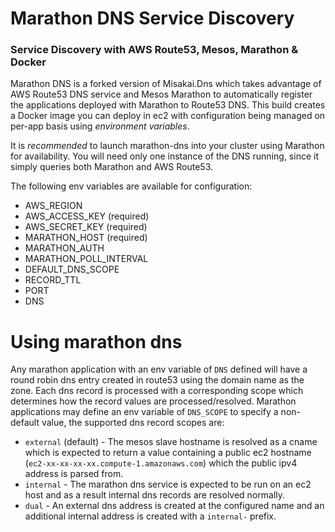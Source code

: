 # Marathon DNS Service Discovery
### Service Discovery with AWS Route53, Mesos, Marathon & Docker

Marathon DNS is a forked version of Misakai.Dns which takes advantage of AWS Route53 DNS service and Mesos Marathon to automatically register the applications deployed with Marathon to Route53 DNS. This build creates a Docker image you can deploy in ec2 with configuration being managed on per-app basis using *environment variables*.

It is *recommended* to launch marathon-dns into your cluster using Marathon for availability. You will need only one instance of the DNS running, since it simply queries both Marathon and AWS Route53.

The following env variables are available for configuration:
  - AWS_REGION
  - AWS_ACCESS_KEY (required)
  - AWS_SECRET_KEY (required)
  - MARATHON_HOST (required)
  - MARATHON_AUTH
  - MARATHON_POLL_INTERVAL
  - DEFAULT_DNS_SCOPE
  - RECORD_TTL
  - PORT
  - DNS

# Using marathon dns
Any marathon application with an env variable of `DNS` defined will have a round robin dns entry created in route53 using the domain name as the zone. Each dns record is processed with a corresponding scope which determines how the record values are processed/resolved. Marathon applications may define an env variable of `DNS_SCOPE` to specify a non-default value, the supported dns record scopes are:
  - `external` (default) - The mesos slave hostname is resolved as a cname which is expected to return a value containing a public ec2 hostname (`ec2-xx-xx-xx-xx.compute-1.amazonaws.com`) which the public ipv4 address is parsed from.
  - `internal` - The marathon dns service is expected to be run on an ec2 host and as a result internal dns records are resolved normally.
  - `dual` - An external dns address is created at the configured name and an additional internal address is created with a `internal-` prefix.
